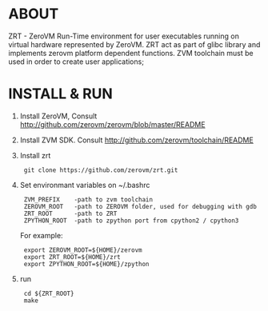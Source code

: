 # ABOUT

ZRT - ZeroVM Run-Time environment for user executables running on virtual hardware 
represented by ZeroVM. ZRT act as part of glibc library and implements zerovm platform
dependent functions. ZVM toolchain must be used in order to create user applications;

# INSTALL & RUN

1. Install ZeroVM, Consult http://github.com/zerovm/zerovm/blob/master/README
2. Install ZVM SDK. Consult http://github.com/zerovm/toolchain/README
3. Install zrt

        git clone https://github.com/zerovm/zrt.git

4. Set environmant variables on ~/.bashrc

        ZVM_PREFIX    -path to zvm toolchain
        ZEROVM_ROOT   -path to ZEROVM folder, used for debugging with gdb
        ZRT_ROOT      -path to ZRT
        ZPYTHON_ROOT  -path to zpython port from cpython2 / cpython3

    For example:

        export ZEROVM_ROOT=${HOME}/zerovm
        export ZRT_ROOT=${HOME}/zrt
        export ZPYTHON_ROOT=${HOME}/zpython

5. run

        cd ${ZRT_ROOT}
        make

